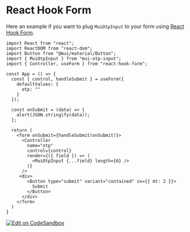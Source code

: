 # React Hook Form

Here an example if you want to plug `MuiOtpInput` to your form using [React Hook Form](https://react-hook-form.com/).

```tsx
import React from "react";
import ReactDOM from "react-dom";
import Button from "@mui/material/Button";
import { MuiOtpInput } from "mui-otp-input";
import { Controller, useForm } from "react-hook-form";

const App = () => {
  const { control, handleSubmit } = useForm({
    defaultValues: {
      otp: ""
    }
  });

  const onSubmit = (data) => {
    alert(JSON.stringify(data));
  };

  return (
    <form onSubmit={handleSubmit(onSubmit)}>
      <Controller
        name="otp"
        control={control}
        render={({ field }) => (
          <MuiOtpInput {...field} length={6} />
        )}
      />
     <div>
        <Button type="submit" variant="contained" sx={{ mt: 2 }}>
          Submit
        </Button>
      </div>
    </form>
  )
}
```

[![Edit on CodeSandbox](https://codesandbox.io/static/img/play-codesandbox.svg)](https://codesandbox.io/s/react-hook-form-with-mui-tel-input-o530m7?fontsize=14&hidenavigation=1&theme=dark)